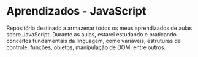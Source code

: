 # Aprendizados - JavaScript

Repositório destinado a armazenar todos os meus aprendizados de aulas sobre JavaScript. Durante as aulas, estarei estudando e praticando conceitos fundamentais da linguagem, como variáveis, estruturas de controle, funções, objetos, manipulação de DOM, entre outros.
